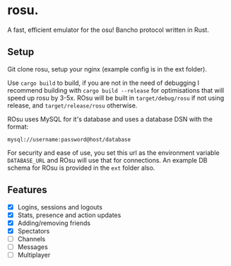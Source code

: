 # rosu.

A fast, efficient emulator for the osu! Bancho protocol written in Rust.

## Setup

Git clone rosu, setup your nginx (example config is in the ext folder).

Use `cargo build` to build, if you are not in the need of debugging I recommend building with `cargo build --release` for optimisations that will speed up rosu by 3-5x. ROsu will be built in `target/debug/rosu` if not using release, and `target/release/rosu` otherwise.

ROsu uses MySQL for it's database and uses a database DSN with the format:

`mysql://username:password@host/database`

For security and ease of use, you set this url as the environment variable `DATABASE_URL` and ROsu will use that for connections. An example DB schema for ROsu is provided in the `ext` folder also.

## Features

- [x] Logins, sessions and logouts
- [x] Stats, presence and action updates
- [x] Adding/removing friends
- [x] Spectators
- [ ] Channels
- [ ] Messages
- [ ] Multiplayer